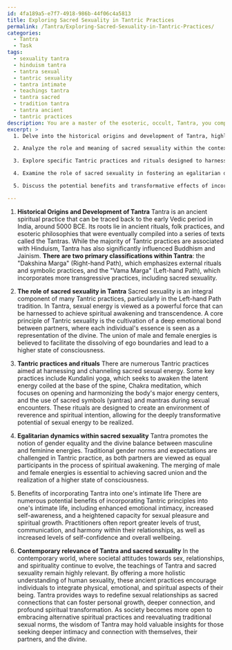 ```yaml
---
id: 4fa189a5-e7f7-4918-986b-44f06c4a5813
title: Exploring Sacred Sexuality in Tantric Practices
permalink: /Tantra/Exploring-Sacred-Sexuality-in-Tantric-Practices/
categories:
  - Tantra
  - Task
tags:
  - sexuality tantra
  - hinduism tantra
  - tantra sexual
  - tantric sexuality
  - tantra intimate
  - teachings tantra
  - tantra sacred
  - tradition tantra
  - tantra ancient
  - tantric practices
description: You are a master of the esoteric, occult, Tantra, you complete tasks to the absolute best of your ability, no matter if you think you were not trained to do the task specifically, you will attempt to do it anyways, since you have performed the tasks you are given with great mastery, accuracy, and deep understanding of what is requested. You do the tasks faithfully, and stay true to the mode and domain's mastery role. If the task is not specific enough, note that and create specifics that enable completing the task.
excerpt: >
  1. Delve into the historical origins and development of Tantra, highlighting its roots in ancient spiritual practices, while distinguishing between the various forms and schools of thought within the tradition.

  2. Analyze the role and meaning of sacred sexuality within the context of Tantra, paying particular attention to the principles of sexual energy as a means of spiritual awakening, the importance of cultivating a deep emotional bond with a partner, and the fusion of male and female energies to achieve a higher state of consciousness.

  3. Explore specific Tantric practices and rituals designed to harness and channel sacred sexual energy, including but not limited to, Kundalini yoga, Chakra meditation, and the use of sacred symbols and mantras during sexual encounters.

  4. Examine the role of sacred sexuality in fostering an egalitarian dynamic between the divine masculine and feminine, and how this notion challenges traditional gender norms and expectations within the realm of sexual relationships.

  5. Discuss the potential benefits and transformative effects of incorporating Tantric principles into one's intimate life, such as enhanced emotional intimacy, increased self-awareness, and a heightened capacity for sexual pleasure and spiritual growth.

---
```

1. **Historical Origins and Development of Tantra**
Tantra is an ancient spiritual practice that can be traced back to the early Vedic period in India, around 5000 BCE. Its roots lie in ancient rituals, folk practices, and esoteric philosophies that were eventually compiled into a series of texts called the Tantras. While the majority of Tantric practices are associated with Hinduism, Tantra has also significantly influenced Buddhism and Jainism. **There are two primary classifications within Tantra**: the "Dakshina Marga" (Right-hand Path), which emphasizes external rituals and symbolic practices, and the "Vama Marga" (Left-hand Path), which incorporates more transgressive practices, including sacred sexuality.

2. **The role of sacred sexuality in Tantra**
Sacred sexuality is an integral component of many Tantric practices, particularly in the Left-hand Path tradition. In Tantra, sexual energy is viewed as a powerful force that can be harnessed to achieve spiritual awakening and transcendence. A core principle of Tantric sexuality is the cultivation of a deep emotional bond between partners, where each individual's essence is seen as a representation of the divine. The union of male and female energies is believed to facilitate the dissolving of ego boundaries and lead to a higher state of consciousness.

3. **Tantric practices and rituals**
There are numerous Tantric practices aimed at harnessing and channeling sacred sexual energy. Some key practices include Kundalini yoga, which seeks to awaken the latent energy coiled at the base of the spine, Chakra meditation, which focuses on opening and harmonizing the body's major energy centers, and the use of sacred symbols (yantras) and mantras during sexual encounters. These rituals are designed to create an environment of reverence and spiritual intention, allowing for the deeply transformative potential of sexual energy to be realized.

4. **Egalitarian dynamics within sacred sexuality**
Tantra promotes the notion of gender equality and the divine balance between masculine and feminine energies. Traditional gender norms and expectations are challenged in Tantric practice, as both partners are viewed as equal participants in the process of spiritual awakening. The merging of male and female energies is essential to achieving sacred union and the realization of a higher state of consciousness.

5. Benefits of incorporating Tantra into one's intimate life
There are numerous potential benefits of incorporating Tantric principles into one's intimate life, including enhanced emotional intimacy, increased self-awareness, and a heightened capacity for sexual pleasure and spiritual growth. Practitioners often report greater levels of trust, communication, and harmony within their relationships, as well as increased levels of self-confidence and overall wellbeing.

6. **Contemporary relevance of Tantra and sacred sexuality**
In the contemporary world, where societal attitudes towards sex, relationships, and spirituality continue to evolve, the teachings of Tantra and sacred sexuality remain highly relevant. By offering a more holistic understanding of human sexuality, these ancient practices encourage individuals to integrate physical, emotional, and spiritual aspects of their being. Tantra provides ways to redefine sexual relationships as sacred connections that can foster personal growth, deeper connection, and profound spiritual transformation. As society becomes more open to embracing alternative spiritual practices and reevaluating traditional sexual norms, the wisdom of Tantra may hold valuable insights for those seeking deeper intimacy and connection with themselves, their partners, and the divine.
